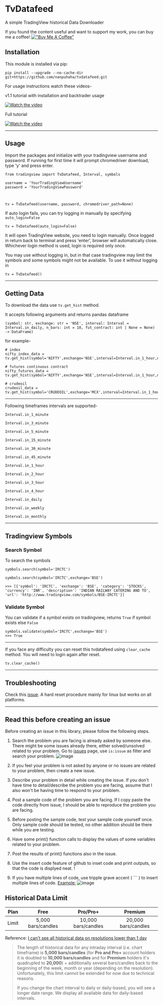 # **TvDatafeed**

A simple TradingView historical Data Downloader

If you found the content useful and want to support my work, you can buy me a coffee!
[!["Buy Me A Coffee"](https://www.buymeacoffee.com/assets/img/custom_images/orange_img.png)](https://www.buymeacoffee.com/StreamAlpha)

## Installation

This module is installed via pip:

```
pip install --upgrade --no-cache-dir git+https://github.com/nanpuhaha/tvdatafeed.git
```

For usage instructions watch these videos-

v1.1 tutorial with installation and backtrader usage

[![Watch the video](https://img.youtube.com/vi/f76dOZW2gwI/hqdefault.jpg)](https://youtu.be/f76dOZW2gwI)

Full tutorial

[![Watch the video](https://img.youtube.com/vi/qDrXmb2ZRjo/hqdefault.jpg)](https://youtu.be/qDrXmb2ZRjo)

---

## Usage

Import the packages and initialize with your tradingview username and password. If running for first time it will prompt chromedriver download, type 'y' and press enter.

```
from tradingview import TvDatafeed, Interval, symbols

username = 'YourTradingViewUsername'
password = 'YourTradingViewPassword'



tv = TvDatafeed(username, password, chromedriver_path=None)
```

If auto login fails, you can try logging in manually by specifying `auto_login=False`

```
tv = TvDatafeed(auto_login=False)
```

It will open TradingView website, you need to login manually. Once logged in return back to terminal and press 'enter', browser will automatically close. Whichever login method is used, login is required only once.

You may use without logging in, but in that case tradingview may limit the symbols and some symbols might not be available. To use it without logging in

```
tv = TvDatafeed()
```

---

## Getting Data

To download the data use `tv.get_hist` method.

It accepts following arguments and returns pandas dataframe

```
(symbol: str, exchange: str = 'NSE', interval: Interval = Interval.in_daily, n_bars: int = 10, fut_contract: int | None = None) -> DataFrame)
```

for example-

```
# index
nifty_index_data = tv.get_hist(symbol='NIFTY',exchange='NSE',interval=Interval.in_1_hour,n_bars=1000)

# futures continuous contract
nifty_futures_data = tv.get_hist(symbol='NIFTY',exchange='NSE',interval=Interval.in_1_hour,n_bars=1000,fut_contract=1)

# crudeoil
crudeoil_data = tv.get_hist(symbol='CRUDEOIL',exchange='MCX',interval=Interval.in_1_hour,n_bars=5000,fut_contract=1)
```

---

Following timeframes intervals are supported-

`Interval.in_1_minute `

`Interval.in_3_minute `

`Interval.in_5_minute `

`Interval.in_15_minute `

`Interval.in_30_minute `

`Interval.in_45_minute `

`Interval.in_1_hour `

`Interval.in_2_hour `

`Interval.in_3_hour `

`Interval.in_4_hour `

`Interval.in_daily `

`Interval.in_weekly `

`Interval.in_monthly`

---

## Tradingview Symbols

### Search Symbol

To search the symbols

```
symbols.search(symbol='IRCTC')

symbols.search(symbol='IRCTC',exchange='BSE')

>>> [{'symbol': 'IRCTC', 'exchange': 'BSE', 'category': 'STOCKS', 'currency': 'INR', 'description': 'INDIAN RAILWAY CATERING AND TO', 'url': 'http://www.tradingview.com/symbols/BSE-IRCTC'}]

```

### Validate Symbol

You can validate if a symbol exists on tradingview, returns `True` if symbol exists else `False`

```
symbols.validate(symbol='IRCTC',exchange='BSE')
>>> True
```

---

If you face any difficulty you can reset this tvdatafeed using `clear_cache` method. You will need to login again after reset.

```
tv.clear_cache()
```

---

## Troubleshooting

Check this [issue](https://github.com/StreamAlpha/tvdatafeed/issues/26#issuecomment-912619033). A hard reset procedure mainly for linux but works on all platforms.

---
## Read this before creating an issue

Before creating an issue in this library, please follow the following steps.

1. Search the problem you are facing is already asked by someone else. There might be some issues already there, either solved/unsolved related to your problem. Go to [issues](https://github.com/StreamAlpha/tvdatafeed/issues) page, use `is:issue` as filter and search your problem. ![image](https://user-images.githubusercontent.com/59556194/128167319-2654cfa1-f718-4a52-82f8-b0c0d26bf4ef.png)
2. If you feel your problem is not asked by anyone or no issues are related to your problem, then create a new issue.
3. Describe your problem in detail while creating the issue. If you don't have time to detail/describe the problem you are facing, assume that I also won't be having time to respond to your problem.
4. Post a sample code of the problem you are facing. If I copy paste the code directly from issue, I should be able to reproduce the problem you are facing.
5. Before posting the sample code, test your sample code yourself once. Only sample code should be tested, no other addition should be there while you are testing.
6. Have some print() function calls to display the values of some variables related to your problem.
7. Post the results of print() functions also in the issue.
8. Use the insert code feature of github to inset code and print outputs, so that the code is displyed neat. !

9. If you have multiple lines of code, use tripple grave accent ( ``` ) to insert multiple lines of code. [Example:](https://docs.github.com/en/github/writing-on-github/creating-and-highlighting-code-blocks) ![image](https://user-images.githubusercontent.com/59556194/128167963-90edc379-6a15-4363-911f-5bfe1e92ef56.png)


## Historical Data Limit

| Plan | Free | Pro/Pro+ | Premium |
|:-:|:-:|:-:|:-:|
| Limit | 5,000 bars/candles | 10,000 bars/candles | 20,000 bars/candles |

Reference: [I can't see all historical data on resolutions lower than 1 day](https://www.tradingview.com/support/solutions/43000480679-i-can-t-see-all-historical-data-on-resolutions-lower-than-1-day/)

> The length of historical data for any intraday interval (i.e. chart timeframe) is **5,000 bars/candles** (for **Pro and Pro+** account holders it is doubled to **10,000 bars/candles** and for **Premium** holders it's quadrupled to **20,000**) + additionally several bars/candles back to the beginning of the week, month or year (depending on the resolution). Unfortunately, this limit cannot be extended for now due to technical reasons.
>
> If you change the chart interval to daily or daily-based, you will see a longer date range. We display all available data for daily-based intervals.
